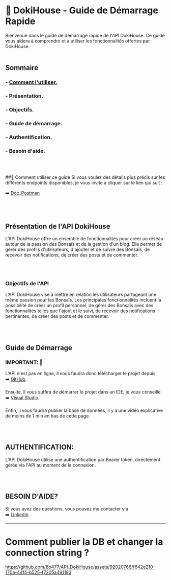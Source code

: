 # 📄 DokiHouse - Guide de Démarrage Rapide

Bienvenue dans le guide de démarrage rapide de l'API DokiHouse. Ce guide vous aidera à comprendre et à utiliser les fonctionnalités offertes par DokiHouse.
<br><br>

## Sommaire

### - [Comment l'utiliser.](#one) <br>
### - Présentation. <br>
### - Objectifs. <br>
### - Guide de démarrage. <br>
### - Authentification. <br>
### - Besoin d'aide. 
<br><br>

##<a name="one">🔖 Comment utiliser ce guide</a>
Si vous voulez des détails plus précis sur les différents endpoints disponibles, je vous invite à cliquer sur le lien qui suit :

➡️ [Doc_Postman](https://documenter.getpostman.com/view/23325187/2s9YynkPkN)   

<br><br>
## Présentation de l'API DokiHouse

L'API DokiHouse offre un ensemble de fonctionnalités pour créer un réseau autour de la passion des Bonsaïs et de la gestion d'un blog. Elle permet de gérer des profils d'utilisateurs, d'ajouter et de suivre des Bonsaïs, de recevoir des notifications, de créer des posts et de commenter.

<br><br>
### Objectifs de l'API

L'API DokiHouse vise à mettre en relation les utilisateurs partageant une même passion pour les Bonsaïs. Les principales fonctionnalités incluent la possibilité de créer un profil personnel, de gérer des Bonsaïs avec des fonctionnalités telles que l'ajout et le suivi, de recevoir des notifications pertinentes, de créer des posts et de commenter.

<br><br>
## Guide de Démarrage

### **IMPORTANT:** 👀  
L'API n'est pas en ligne, il vous faudra donc télécharger le projet depuis   
➡️ [GitHub](https://github.com/8b477/API_DokiHouse). <br><br>
Ensuite, il vous suffira de démarrer le projet dans un IDE, je vous conseille   
➡️ [Visual Studio](https://visualstudio.microsoft.com/fr/). <br><br>
Enfin, il vous faudra publier la base de données, il y a une vidéo explicative de moins de 1 min en bas de cette page.  

<br><br>
## **AUTHENTIFICATION:**  

L'API DokiHouse utilise une authentification par Bearer token, directement gérée via l'API au moment de la connexion.


<br><br>
##  **BESOIN D'AIDE?**  

Si vous avez des questions, vous pouvez me contacter via <br>
➡️ [LinkedIn](https://www.linkedin.com/in/jonathan-buchet).



----------------


# <a name="five"> Comment publier la DB et changer la connection string ? </a>

https://github.com/8b477/API_DokiHouse/assets/92020766/f642e210-170a-44f4-b525-f7205a491193

